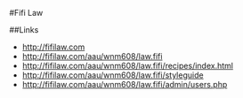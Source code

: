 #Fifi Law

##Links

- http://fifilaw.com
- http://fifilaw.com/aau/wnm608/law.fifi
- http://fifilaw.com/aau/wnm608/law.fifi/recipes/index.html
- http://fifilaw.com/aau/wnm608/law.fifi/styleguide
- http://fifilaw.com/aau/wnm608/law.fifi/admin/users.php